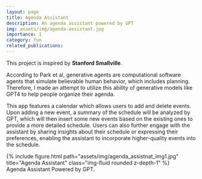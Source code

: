 ```yaml
---
layout: page
title: Agenda Assistant
description: An agenda assistant powered by GPT
img: assets/img/agenda-assistant.jpg
importance: 1
category: fun
related_publications:
---
```


This project is inspired by **Stanford Smallville**.

According to Park et al, generative agents are computational software agents that simulate believable human behavior, which includes planning. Therefore, I made an attempt to utilize this ability of generative models like GPT4 to help people organize their agenda.

This app features a calendar which allows users to add and delete events. Upon adding a new event, a summary of the schedule will be analyzed by GPT, which will then insert some new events based on the existing ones to provide a more detailed schedule. Users can also further engage with the assistant by sharing insights about their schedule or expressing their preferences, enabling the assistant to incorporate higher-quality events into the schedule.

<div class="row">
    <div class="col-sm mt-3 mt-md-0">
        {% include figure.html path="assets/img/agenda_assistnat_img1.jpg" title="Agenda Assistant" class="img-fluid rounded z-depth-1" %}
    </div>
</div>
<div class="caption">
    Agenda Assistant Powered by GPT.
</div>

